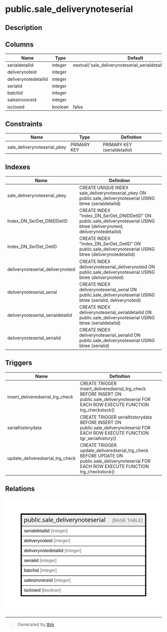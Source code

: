 # public.sale_deliverynoteserial

## Description

## Columns

| Name | Type | Default | Nullable | Children | Parents | Comment |
| ---- | ---- | ------- | -------- | -------- | ------- | ------- |
| serialdetailid | integer | nextval('sale_deliverynoteserial_serialdetailid_seq'::regclass) | false |  |  |  |
| deliverynoteid | integer |  | true |  |  |  |
| deliverynotedetailid | integer |  | true |  |  |  |
| serialid | integer |  | true |  |  |  |
| batchid | integer |  | true |  |  |  |
| salesinvoiceid | integer |  | true |  |  |  |
| isclosed | boolean | false | true |  |  |  |

## Constraints

| Name | Type | Definition |
| ---- | ---- | ---------- |
| sale_deliverynoteserial_pkey | PRIMARY KEY | PRIMARY KEY (serialdetailid) |

## Indexes

| Name | Definition |
| ---- | ---------- |
| sale_deliverynoteserial_pkey | CREATE UNIQUE INDEX sale_deliverynoteserial_pkey ON public.sale_deliverynoteserial USING btree (serialdetailid) |
| Index_DN_SerDet_DNIDDetID | CREATE INDEX "Index_DN_SerDet_DNIDDetID" ON public.sale_deliverynoteserial USING btree (deliverynoteid, deliverynotedetailid) |
| Index_DN_SerDet_DetID | CREATE INDEX "Index_DN_SerDet_DetID" ON public.sale_deliverynoteserial USING btree (deliverynotedetailid) |
| deliverynoteserial_deliverynoteid | CREATE INDEX deliverynoteserial_deliverynoteid ON public.sale_deliverynoteserial USING btree (deliverynoteid) |
| deliverynoteserial_serial | CREATE INDEX deliverynoteserial_serial ON public.sale_deliverynoteserial USING btree (serialid, deliverynoteid) |
| deliverynoteserial_serialdetailid | CREATE INDEX deliverynoteserial_serialdetailid ON public.sale_deliverynoteserial USING btree (serialdetailid) |
| deliverynoteserial_serialid | CREATE INDEX deliverynoteserial_serialid ON public.sale_deliverynoteserial USING btree (serialid) |

## Triggers

| Name | Definition |
| ---- | ---------- |
| insert_deliveredserial_trg_check | CREATE TRIGGER insert_deliveredserial_trg_check BEFORE INSERT ON public.sale_deliverynoteserial FOR EACH ROW EXECUTE FUNCTION trg_checkstock() |
| serialhistorydata | CREATE TRIGGER serialhistorydata BEFORE INSERT ON public.sale_deliverynoteserial FOR EACH ROW EXECUTE FUNCTION tgr_serialhistory() |
| update_deliveredserial_trg_check | CREATE TRIGGER update_deliveredserial_trg_check BEFORE UPDATE ON public.sale_deliverynoteserial FOR EACH ROW EXECUTE FUNCTION trg_checkstock() |

## Relations

![er](public.sale_deliverynoteserial.svg)

---

> Generated by [tbls](https://github.com/k1LoW/tbls)
